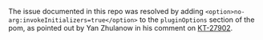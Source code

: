The issue documented in this repo was resolved by adding `<option>no-arg:invokeInitializers=true</option>` to the `pluginOptions` section of the pom, as pointed out by Yan Zhulanow in his comment on [KT-27902](https://youtrack.jetbrains.com/issue/KT-27902#focus=streamItem-27-3138245-0-0).
